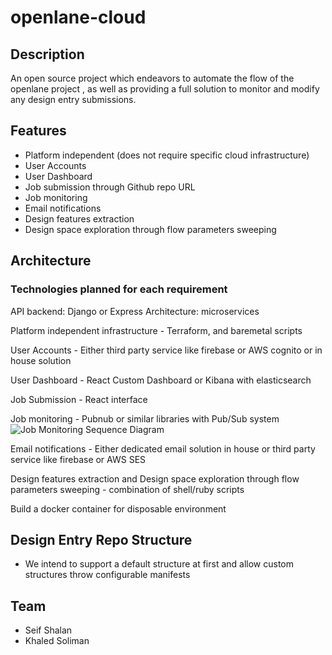 # openlane-cloud

## Description

An open source project which endeavors to automate the flow of the openlane project <Link here>, as well as providing a full solution to monitor and modify any design entry submissions.

## Features
+ Platform independent (does not require specific cloud infrastructure)
+ User Accounts
+ User Dashboard
+ Job submission through Github repo URL
+ Job monitoring 
+ Email notifications
+ Design features extraction
+ Design space exploration through flow parameters sweeping

## Architecture

### Technologies planned for each requirement

API backend:
Django or Express
Architecture: microservices

Platform independent infrastructure -
Terraform, and baremetal scripts

User Accounts - 
Either third party service like firebase or AWS cognito or in house solution

User Dashboard -
React Custom Dashboard or Kibana with elasticsearch

Job Submission - 
React interface

Job monitoring - Pubnub or similar libraries with Pub/Sub system
![Job Monitoring Sequence Diagram](https://i.imgur.com/ZlewJi1.png)



Email notifications -
Either dedicated email solution in house or third party service like firebase or AWS SES

Design features extraction and Design space exploration through flow parameters sweeping - combination of shell/ruby scripts

Build a docker container for disposable environment

## Design Entry Repo Structure

- We intend to support a default structure at first and allow custom structures throw configurable manifests


## Team
 - Seif Shalan
 - Khaled Soliman
